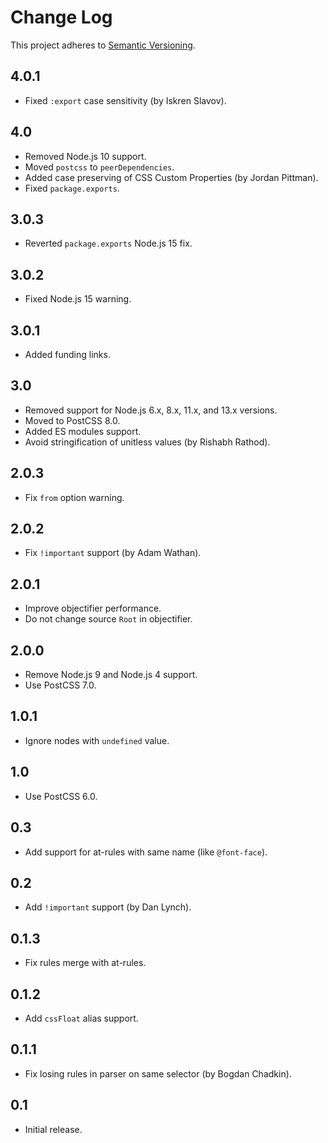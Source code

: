 # Change Log
This project adheres to [Semantic Versioning](http://semver.org/).

## 4.0.1
* Fixed `:export` case sensitivity (by Iskren Slavov).

## 4.0
* Removed Node.js 10 support.
* Moved `postcss` to `peerDependencies`.
* Added case preserving of CSS Custom Properties (by Jordan Pittman).
* Fixed `package.exports`.

## 3.0.3
* Reverted `package.exports` Node.js 15 fix.

## 3.0.2
* Fixed Node.js 15 warning.

## 3.0.1
* Added funding links.

## 3.0
* Removed support for Node.js 6.x, 8.x, 11.x, and 13.x versions.
* Moved to PostCSS 8.0.
* Added ES modules support.
* Avoid stringification of unitless values (by Rishabh Rathod).

## 2.0.3
* Fix `from` option warning.

## 2.0.2
* Fix `!important` support (by Adam Wathan).

## 2.0.1
* Improve objectifier performance.
* Do not change source `Root` in objectifier.

## 2.0.0
* Remove Node.js 9 and Node.js 4 support.
* Use PostCSS 7.0.

## 1.0.1
* Ignore nodes with `undefined` value.

## 1.0
* Use PostCSS 6.0.

## 0.3
* Add support for at-rules with same name (like `@font-face`).

## 0.2
* Add `!important` support (by Dan Lynch).

## 0.1.3
* Fix rules merge with at-rules.

## 0.1.2
* Add `cssFloat` alias support.

## 0.1.1
* Fix losing rules in parser on same selector (by Bogdan Chadkin).

## 0.1
* Initial release.
